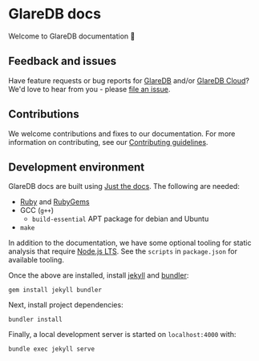 # GlareDB docs

Welcome to GlareDB documentation 👋

## Feedback and issues

Have feature requests or bug reports for [GlareDB] and/or [GlareDB Cloud]? We'd
love to hear from you - please [file an issue].

## Contributions

We welcome contributions and fixes to our documentation. For more information
on contributing, see our [Contributing guidelines].

## Development environment

GlareDB docs are built using [Just the docs]. The following are needed:

- [Ruby] and [RubyGems]
- GCC (`g++`)
  - `build-essential` APT package for debian and Ubuntu
- `make`

In addition to the documentation, we have some optional tooling for static
analysis that require [Node.js LTS]. See the `scripts` in `package.json` for
available tooling.

Once the above are installed, install [jekyll] and [bundler]:

```shell
gem install jekyll bundler
```

Next, install project dependencies:

```shell
bundler install
```

Finally, a local development server is started on `localhost:4000` with:

```shell
bundle exec jekyll serve
```

[GlareDB]: https://github.com/GlareDB/glaredb
[GlareDB Cloud]: https://console.glaredb.com
[Contributing guidelines]: https://github.com/GlareDB/glaredb.github.io/blob/main/.github/CONTRIBUTING.md
[file an issue]: https://github.com/GlareDB/glaredb/issues/new/choose
[Just the docs]: https://just-the-docs.github.io/just-the-docs/
[Ruby]: https://www.ruby-lang.org/en/documentation/installation/
[RubyGems]: https://rubygems.org/
[Node.js LTS]: https://nodejs.org/en
[jekyll]: https://jekyllrb.com
[bundler]: https://bundler.io
